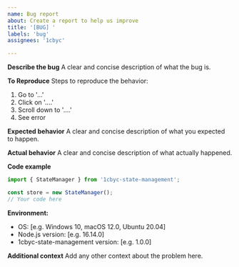 ```yaml
---
name: Bug report
about: Create a report to help us improve
title: '[BUG] '
labels: 'bug'
assignees: '1cbyc'

---
```


**Describe the bug**
A clear and concise description of what the bug is.

**To Reproduce**
Steps to reproduce the behavior:
1. Go to '...'
2. Click on '....'
3. Scroll down to '....'
4. See error

**Expected behavior**
A clear and concise description of what you expected to happen.

**Actual behavior**
A clear and concise description of what actually happened.

**Code example**
```javascript
import { StateManager } from '1cbyc-state-management';

const store = new StateManager();
// Your code here
```

**Environment:**
 - OS: [e.g. Windows 10, macOS 12.0, Ubuntu 20.04]
 - Node.js version: [e.g. 16.14.0]
 - 1cbyc-state-management version: [e.g. 1.0.0]

**Additional context**
Add any other context about the problem here. 